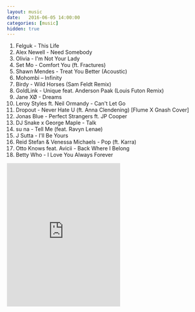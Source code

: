 ```yaml
---
layout: music
date:   2016-06-05 14:00:00
categories: [music]
hidden: true
---
```

1. Felguk - This Life
2. Alex Newell - Need Somebody
3. Olivia - I'm Not Your Lady
4. Set Mo - Comfort You (ft. Fractures)
5. Shawn Mendes - Treat You Better (Acoustic)
6. Mohombi – Infinity
7. Birdy - Wild Horses (Sam Feldt Remix)
8. GoldLink - Unique feat. Anderson Paak (Louis Futon Remix)
9. Jane XØ - Dreams
10. Leroy Styles ft. Neil Ormandy - Can't Let Go
11. Dropout - Never Hate U (ft. Anna Clendening) [Flume X Gnash Cover]
12. Jonas Blue - Perfect Strangers ft. JP Cooper
13. DJ Snake x George Maple - Talk
14. su na - Tell Me (feat. Ravyn Lenae)
15. J Sutta - I'll Be Yours
16. Reid Stefan & Venessa Michaels - Pop (ft. Karra)
17. Otto Knows feat. Avicii - Back Where I Belong
18. Betty Who - I Love You Always Forever

<iframe src="https://embed.spotify.com/?uri=spotify%3Aalbum%3A1cAUTH46IrJSTrdu0s7fI8" width="300" height="380" frameborder="0" allowtransparency="true"></iframe>